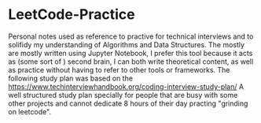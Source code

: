 # LeetCode-Practice
Personal notes used as reference to practive for technical interviews and to solifidy my understanding of Algorithms and Data Structures. The mostly are mostly written using Jupyter Notebook, I prefer this tool because it acts  as (some sort of ) second brain, I can both write theoretical content, as well as practice without having to refer to other tools or frameworks. 
The following study plan was based on the https://www.techinterviewhandbook.org/coding-interview-study-plan/ 
A well structured study plan specially for people that are busy with some other projects and cannot dedicate 8 hours of their day practing "grinding on leetcode". 
